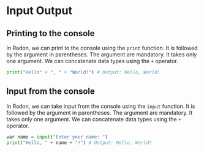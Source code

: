 # Input Output

## Printing to the console

In Radon, we can print to the console using the `print` function. It is followed by the argument in parentheses. The argument are mandatory. It takes only one argument. We can concatenate data types using the `+` operator.

```py linenums="1" title="print.rn"
print("Hello" + ", " + "World!") # Output: Hello, World!
```

## Input from the console

In Radon, we can take input from the console using the `input` function. It is followed by the argument in parentheses. The argument are mandatory. It takes only one argument. We can concatenate data types using the `+` operator.

```py linenums="1" title="input.rn"
var name = input("Enter your name: ")
print("Hello, " + name + "!") # Output: Hello, World!
```

